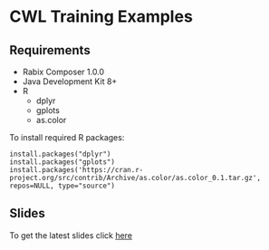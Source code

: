 # CWL Training Examples

## Requirements

- Rabix Composer 1.0.0
- Java Development Kit 8+
- R
    - dplyr
    - gplots
    - as.color

To install required R packages:
```
install.packages("dplyr")
install.packages("gplots")
install.packages('https://cran.r-project.org/src/contrib/Archive/as.color/as.color_0.1.tar.gz', repos=NULL, type="source")
```



## Slides

To get the latest slides click [here](https://raw.githubusercontent.com/michael-kotliar/cwl_training/master/slides/cwl_workshop.pptx)